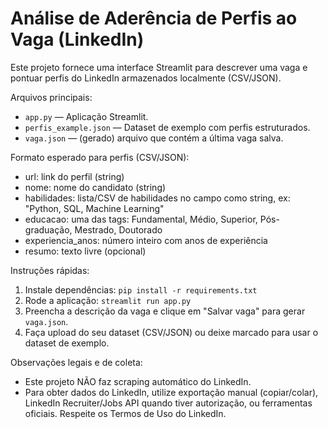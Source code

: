 # Análise de Aderência de Perfis ao Vaga (LinkedIn)

Este projeto fornece uma interface Streamlit para descrever uma vaga e pontuar perfis do LinkedIn armazenados localmente (CSV/JSON).

Arquivos principais:
- `app.py` — Aplicação Streamlit.
- `perfis_example.json` — Dataset de exemplo com perfis estruturados.
- `vaga.json` — (gerado) arquivo que contém a última vaga salva.

Formato esperado para perfis (CSV/JSON):
- url: link do perfil (string)
- nome: nome do candidato (string)
- habilidades: lista/CSV de habilidades no campo como string, ex: "Python, SQL, Machine Learning"
- educacao: uma das tags: Fundamental, Médio, Superior, Pós-graduação, Mestrado, Doutorado
- experiencia_anos: número inteiro com anos de experiência
- resumo: texto livre (opcional)

Instruções rápidas:
1. Instale dependências: `pip install -r requirements.txt`
2. Rode a aplicação: `streamlit run app.py`
3. Preencha a descrição da vaga e clique em "Salvar vaga" para gerar `vaga.json`.
4. Faça upload do seu dataset (CSV/JSON) ou deixe marcado para usar o dataset de exemplo.

Observações legais e de coleta:
- Este projeto NÃO faz scraping automático do LinkedIn.
- Para obter dados do LinkedIn, utilize exportação manual (copiar/colar), LinkedIn Recruiter/Jobs API quando tiver autorização, ou ferramentas oficiais. Respeite os Termos de Uso do LinkedIn.
